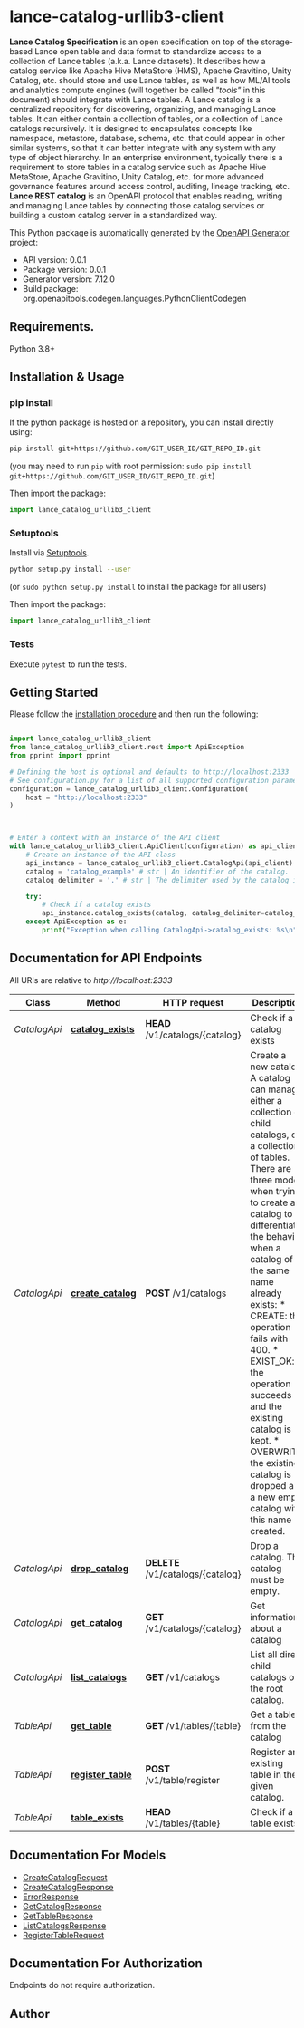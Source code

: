 # lance-catalog-urllib3-client
**Lance Catalog Specification** is an open specification on top of the storage-based Lance open table and data format  to standardize access to a collection of Lance tables (a.k.a. Lance datasets). It describes how a catalog service like Apache Hive MetaStore (HMS), Apache Gravitino, Unity Catalog, etc. should store and use Lance tables, as well as how ML/AI tools and analytics compute engines (will together be called _\"tools\"_ in this document) should integrate with Lance tables.
A Lance catalog is a centralized repository for discovering, organizing, and managing Lance tables. It can either contain a collection of tables, or a collection of Lance catalogs recursively. It is designed to encapsulates concepts like namespace, metastore, database, schema, etc. that could appear in other similar systems, so that it can better integrate with any system with any type of object hierarchy.
In an enterprise environment, typically there is a requirement to store tables in a catalog service  such as Apache Hive MetaStore, Apache Gravitino, Unity Catalog, etc.  for more advanced governance features around access control, auditing, lineage tracking, etc. **Lance REST catalog** is an OpenAPI protocol that enables reading, writing and managing Lance tables by connecting those catalog services or building a custom catalog server in a standardized way.


This Python package is automatically generated by the [OpenAPI Generator](https://openapi-generator.tech) project:

- API version: 0.0.1
- Package version: 0.0.1
- Generator version: 7.12.0
- Build package: org.openapitools.codegen.languages.PythonClientCodegen

## Requirements.

Python 3.8+

## Installation & Usage
### pip install

If the python package is hosted on a repository, you can install directly using:

```sh
pip install git+https://github.com/GIT_USER_ID/GIT_REPO_ID.git
```
(you may need to run `pip` with root permission: `sudo pip install git+https://github.com/GIT_USER_ID/GIT_REPO_ID.git`)

Then import the package:
```python
import lance_catalog_urllib3_client
```

### Setuptools

Install via [Setuptools](http://pypi.python.org/pypi/setuptools).

```sh
python setup.py install --user
```
(or `sudo python setup.py install` to install the package for all users)

Then import the package:
```python
import lance_catalog_urllib3_client
```

### Tests

Execute `pytest` to run the tests.

## Getting Started

Please follow the [installation procedure](#installation--usage) and then run the following:

```python

import lance_catalog_urllib3_client
from lance_catalog_urllib3_client.rest import ApiException
from pprint import pprint

# Defining the host is optional and defaults to http://localhost:2333
# See configuration.py for a list of all supported configuration parameters.
configuration = lance_catalog_urllib3_client.Configuration(
    host = "http://localhost:2333"
)



# Enter a context with an instance of the API client
with lance_catalog_urllib3_client.ApiClient(configuration) as api_client:
    # Create an instance of the API class
    api_instance = lance_catalog_urllib3_client.CatalogApi(api_client)
    catalog = 'catalog_example' # str | An identifier of the catalog.
    catalog_delimiter = '.' # str | The delimiter used by the catalog identifier string (optional) (default to '.')

    try:
        # Check if a catalog exists
        api_instance.catalog_exists(catalog, catalog_delimiter=catalog_delimiter)
    except ApiException as e:
        print("Exception when calling CatalogApi->catalog_exists: %s\n" % e)

```

## Documentation for API Endpoints

All URIs are relative to *http://localhost:2333*

Class | Method | HTTP request | Description
------------ | ------------- | ------------- | -------------
*CatalogApi* | [**catalog_exists**](docs/CatalogApi.md#catalog_exists) | **HEAD** /v1/catalogs/{catalog} | Check if a catalog exists
*CatalogApi* | [**create_catalog**](docs/CatalogApi.md#create_catalog) | **POST** /v1/catalogs | Create a new catalog. A catalog can manage either a collection of child catalogs, or a collection of tables. There are three modes when trying to create a catalog to differentiate the behavior when a catalog of the same name already exists:   * CREATE: the operation fails with 400.   * EXIST_OK: the operation succeeds and the existing catalog is kept.   * OVERWRITE: the existing catalog is dropped and a new empty catalog with this name is created. 
*CatalogApi* | [**drop_catalog**](docs/CatalogApi.md#drop_catalog) | **DELETE** /v1/catalogs/{catalog} | Drop a catalog. The catalog must be empty.
*CatalogApi* | [**get_catalog**](docs/CatalogApi.md#get_catalog) | **GET** /v1/catalogs/{catalog} | Get information about a catalog
*CatalogApi* | [**list_catalogs**](docs/CatalogApi.md#list_catalogs) | **GET** /v1/catalogs | List all direct child catalogs of the root catalog. 
*TableApi* | [**get_table**](docs/TableApi.md#get_table) | **GET** /v1/tables/{table} | Get a table from the catalog
*TableApi* | [**register_table**](docs/TableApi.md#register_table) | **POST** /v1/table/register | Register an existing table in the given catalog. 
*TableApi* | [**table_exists**](docs/TableApi.md#table_exists) | **HEAD** /v1/tables/{table} | Check if a table exists


## Documentation For Models

 - [CreateCatalogRequest](docs/CreateCatalogRequest.md)
 - [CreateCatalogResponse](docs/CreateCatalogResponse.md)
 - [ErrorResponse](docs/ErrorResponse.md)
 - [GetCatalogResponse](docs/GetCatalogResponse.md)
 - [GetTableResponse](docs/GetTableResponse.md)
 - [ListCatalogsResponse](docs/ListCatalogsResponse.md)
 - [RegisterTableRequest](docs/RegisterTableRequest.md)


<a id="documentation-for-authorization"></a>
## Documentation For Authorization

Endpoints do not require authorization.


## Author




